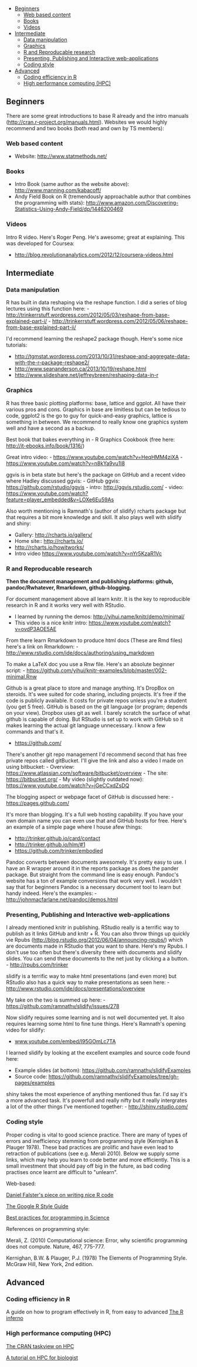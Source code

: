 -   [Beginners](#beginners)
    -   [Web based content](#web-based-content)
    -   [Books](#books)
    -   [Videos](#videos)
-   [Intermediate](#intermediate)
    -   [Data manipulation](#data-manipulation)
    -   [Graphics](#graphics)
    -   [R and Reproducable research](#r-and-reproducable-research)
    -   [Presenting, Publishing and Interactive web-applications](#presenting,-publishing-and-interactive-web-applications)
    -   [Coding style](#coding-style)
-   [Advanced](#advanced)
    -   [Coding efficiency in R](#coding-efficiency-in-r)
    -   [High performance computing (HPC)](#high-performance-computing-(hpc))

Beginners
---------

There are some great introductions to base R already and the intro
manuals (<http://cran.r-project.org/manuals.html>). Websites we would
highly recommend and two books (both read and own by TS members):

### Web based content

-   Website: <http://www.statmethods.net/>

### Books

-   Intro Book (same author as the website above):
    <http://www.manning.com/kabacoff/>
-   Andy Field Book on R (tremendously approachable author that combines
    the programming with stats):
    <http://www.amazon.com/Discovering-Statistics-Using-Andy-Field/dp/1446200469>

### Videos

Intro R video. Here's Roger Peng. He's awesome; great at explaining.
This was developed for Coursea:

-   <http://blog.revolutionanalytics.com/2012/12/coursera-videos.html>

Intermediate
------------

### Data manipulation

R has built in data reshaping via the reshape function. I did a series
of blog lectures using this function here: -
<http://trinkerrstuff.wordpress.com/2012/05/03/reshape-from-base-explained-part-i/> -
<http://trinkerrstuff.wordpress.com/2012/05/06/reshape-from-base-explained-part-ii/>

I'd recommend learning the reshape2 package though. Here's some nice
tutorials:

-   <http://tgmstat.wordpress.com/2013/10/31/reshape-and-aggregate-data-with-the-r-package-reshape2/>
-   <http://www.seananderson.ca/2013/10/19/reshape.html>
-   <http://www.slideshare.net/jeffreybreen/reshaping-data-in-r>

### Graphics

R has three basic plotting platforms: base, lattice and ggplot. All have
their various pros and cons. Graphics in base are limitless but can be
tedious to code, ggplot2 is the go to guy for quick-and-easy graphics,
lattice is something in between. We recommend to really know one
graphics system well and have a second as a backup.

Best book that bakes everything in - R Graphics Cookbook (free here:
<http://it-ebooks.info/book/1316/>)

Great intro video: - <https://www.youtube.com/watch?v=HeqHMM4ziXA> -
<https://www.youtube.com/watch?v=n8kYa9vu1l8>

ggvis is in beta state but here's the package on GitHub and a recent
video where Hadley discussed ggvis: - GitHub ggvis:
<https://github.com/rstudio/ggvis> - intro:
<http://ggvis.rstudio.com/> - video:
<https://www.youtube.com/watch?feature=player_embedded&v=LOXe6Eu59As>

Also worth mentioning is Ramnath's (author of slidify) rcharts package
but that requires a bit more knowledge and skill. It also plays well
with slidify and shiny:

-   Gallery: <http://rcharts.io/gallery/>
-   Home site:: <http://rcharts.io/>
-   <http://rcharts.io/howitworks/>
-   Intro video <https://www.youtube.com/watch?v=nYr5KzaR1Vc>

### R and Reproducable research

**Then the document management and publishing platforms: github,
pandoc/Rwhatever, Rmarkdown, github-blogging.**

For document management above all learn knitr. It is the key to
reproducible research in R and it works very well with RStudio.

-   I learned by running the demos:
    <http://yihui.name/knitr/demo/minimal/>
-   This video is a nice knitr intro:
    <https://www.youtube.com/watch?v=ovdP3AOE5AE>

From there learn Rmarkdown to produce html docs (These are Rmd files)
here's a link on Rmarkdown: -
<http://www.rstudio.com/ide/docs/authoring/using_markdown>

To make a LaTeX doc you use a Rnw file. Here's an absolute beginner
script: -
<https://github.com/yihui/knitr-examples/blob/master/002-minimal.Rnw>

Github is a great place to store and manage anything. It's DropBox on
steroids. It's wee suited for code sharing, including projects. It's
free if the code is publicly available. It costs for private repos
unless you're a student (you get 5 free). GitHub is based on the git
language (or program; depends on your view). Dropbox uses git as well. I
barely scratch the surface of what github is capable of doing. But
RStudio is set up to work with GitHub so it makes learning the actual
git language unnecessary. I know a few commands and that's it.  
- <https://github.com/>

There's another git repo management I'd recommend second that has free
private repos called gitBucket. I'll give the link and also a video I
made on using bitbucket: - Overview:
<https://www.atlassian.com/software/bitbucket/overview> - The site:
<https://bitbucket.org/> - My video (slightly outdated now):
<https://www.youtube.com/watch?v=jGeCCxdZsDQ>

The blogging aspect or webpage facet of GitHub is discussed here: -
<https://pages.github.com/>

It's more than blogging. It's a full web hosting capability. If you have
your own domain name you can even use that and GitHub hosts for free.
Here's an example of a simple page where I house afew things:

-   <http://trinker.github.io/card/contact>
-   <http://trinker.github.io/hlm/#1>
-   <https://github.com/trinker/embodied>

Pandoc converts between documents awesomely. It's pretty easy to use. I
have an R wrapper around it in the reports package as does the pander
package. But straight from the command line is easy enough. Pandoc's
website has a ton of example conversions that work very well. I wouldn't
say that for beginners Pandoc is a necessary document tool to learn but
handy indeed. Here's the examples: -
<http://johnmacfarlane.net/pandoc/demos.html>

### Presenting, Publishing and Interactive web-applications

I already mentioned knitr in publishing. RStudio really is a terrific
way to publish as it links GitHub and knitr + R. You can also throw
things up quickly vie Rpubs
(<http://blog.rstudio.org/2012/06/04/announcing-rpubs/>) which are
documents made in RStudio that you want to share. Here's my Rpubs. I
don't use too often but there's diversity there with documents and
slidify slides. You can send these documents to the net just by clicking
a a button. - <http://rpubs.com/trinker>

slidify is a terrific way to make html presentations (and even more) but
RStudio also has a quick way to make presentations as seen here: -
<http://www.rstudio.com/ide/docs/presentations/overview>

My take on the two is summed up here: -
<https://github.com/ramnathv/slidify/issues/278>

Now slidify requires some learning and is not well documented yet. It
also requires learning some html to fine tune things. Here's Ramnath's
opening video for slidify:

-   www.youtube.com/embed/I95GOmLc7TA

I learned slidify by looking at the excellent examples and source code
found here:

-   Example slides (at bottom):
    <https://github.com/ramnathv/slidifyExamples>
-   Source code:
    <https://github.com/ramnathv/slidifyExamples/tree/gh-pages/examples>

shiny takes the most experience of anything mentioned thus far. I'd say
it's a more advanced task. It's powerfull and really nifty but it really
intergrates a lot of the other things I've mentioned together: -
<http://shiny.rstudio.com/>

### Coding style

Proper coding is vital to good science practice. There are many of types
of errors and inefficiency stemming from programming style (Kernighan &
Plauger 1978). These bad practices are prolific and have even lead to
retraction of publications (see e.g. Merali 2010). Below we supply some
links, which may help you learn to code better and more efficiently.
This is a small investment that should pay off big in the future, as bad
coding practises once learnt are difficult to "unlearn".

Web-based:

[Daniel Falster's piece on writing nice R
code](http://nicercode.github.io/blog/2013-04-05-why-nice-code/)

[The Google R Style
Guide](http://nicercode.github.io/blog/2013-04-05-why-nice-code/)

[Best practices for programming in
Science](http://arxiv.org/pdf/1210.0530v3.pdf)

References on programming style:

Merali, Z. (2010) Computational science: Error, why scientific
programming does not compute. Nature, 467, 775-777.

Kernighan, B.W. & Plauger, P.J. (1978) The Elements of Programming
Style. McGraw Hill, New York, 2nd edition.

Advanced
--------

### Coding efficiency in R

A guide on how to program effectively in R, from easy to advanced [The R
inferno](http://www.burns-stat.com/documents/books/the-r-inferno/)

### High performance computing (HPC)

[The CRAN taskview on
HPC](http://cran.r-project.org/web/views/HighPerformanceComputing.html)

[A tutorial on HPC for
biologist](http://journals.plos.org/ploscompbiol/article?id=10.1371/journal.pcbi.1004140)